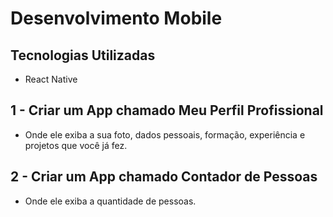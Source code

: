# Desenvolvimento Mobile

## Tecnologias Utilizadas
- React Native

## 1 - Criar um App chamado Meu Perfil Profissional
- Onde ele exiba a sua foto, dados pessoais, formação, experiência e projetos que você já fez.

## 2 - Criar um App chamado Contador de Pessoas
- Onde ele exiba a quantidade de pessoas.
